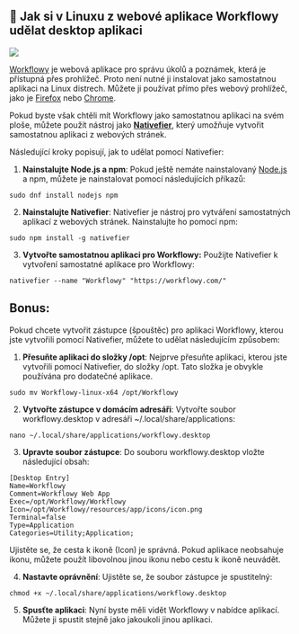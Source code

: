 ## 🐧 Jak si v Linuxu z webové aplikace Workflowy udělat desktop aplikaci ##

![](https://lukan.cz/wp-content/uploads/2024/10/workflowy.png)


[Workflowy](https://workflowy.com/) je webová aplikace pro správu úkolů a poznámek, která je přístupná přes prohlížeč. Proto není nutné ji instalovat jako samostatnou aplikaci na Linux distrech. Můžete ji používat přímo přes webový prohlížeč, jako je [Firefox](https://www.mozilla.org/cs/firefox/new/) nebo [Chrome](https://www.google.com/intl/cs/chrome/).

Pokud byste však chtěli mít Workflowy jako samostatnou aplikaci na svém ploše, můžete použít nástroj jako **[Nativefier](https://github.com/nativefier/nativefier)**, který umožňuje vytvořit samostatnou aplikaci z webových stránek.

Následující kroky popisují, jak to udělat pomocí Nativefier:

1. **Nainstalujte Node.js a npm**: Pokud ještě nemáte nainstalovaný [Node.js](http://node.js/) a npm, můžete je nainstalovat pomocí následujících příkazů:
```
sudo dnf install nodejs npm
```
2. **Nainstalujte Nativefier**: Nativefier je nástroj pro vytváření samostatných aplikací z webových stránek. Nainstalujte ho pomocí npm:
```
sudo npm install -g nativefier
```
3. **Vytvořte samostatnou aplikaci pro Workflowy:** Použijte Nativefier k vytvoření samostatné aplikace pro Workflowy:
```
nativefier --name "Workflowy" "https://workflowy.com/"
```

## Bonus:

Pokud chcete vytvořit zástupce (špouštěc) pro aplikaci Workflowy, kterou jste vytvořili pomocí Nativefier, můžete to udělat následujícím způsobem:

1. **Přesuňte aplikaci do složky /opt**: Nejprve přesuňte aplikaci, kterou jste vytvořili pomocí Nativefier, do složky /opt. Tato složka je obvykle používána pro dodatečné aplikace.
```
sudo mv Workflowy-linux-x64 /opt/Workflowy
```
2. **Vytvořte zástupce v domácím adresáři**: Vytvořte soubor workflowy.desktop v adresáři ~/.local/share/applications:
```
nano ~/.local/share/applications/workflowy.desktop
```
3. **Upravte soubor zástupce**: Do souboru workflowy.desktop vložte následující obsah:
```
[Desktop Entry]
Name=Workflowy
Comment=Workflowy Web App
Exec=/opt/Workflowy/Workflowy
Icon=/opt/Workflowy/resources/app/icons/icon.png
Terminal=false
Type=Application
Categories=Utility;Application;
```
Ujistěte se, že cesta k ikoně (Icon) je správná. Pokud aplikace neobsahuje ikonu, můžete použít libovolnou jinou ikonu nebo cestu k ikoně neuvádět.

4. **Nastavte oprávnění**: Ujistěte se, že soubor zástupce je spustitelný:
```
chmod +x ~/.local/share/applications/workflowy.desktop
```
5. **Spusťte aplikaci**: Nyní byste měli vidět Workflowy v nabídce aplikací. Můžete ji spustit stejně jako jakoukoli jinou aplikaci.
